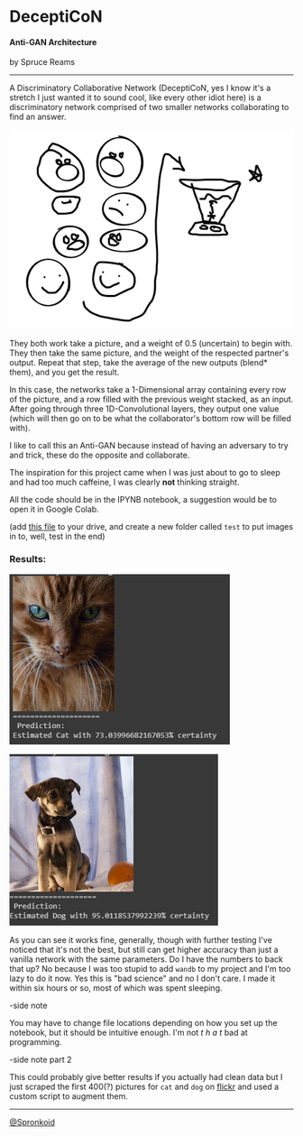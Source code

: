 # DeceptiCoN

#### Anti-GAN Architecture

by Spruce Reams

---

A Discriminatory Collaborative Network (DeceptiCoN, yes I know it's a stretch I just wanted it to sound cool, like every other idiot here) is a discriminatory network comprised of two smaller networks collaborating to find an answer.

![](content\imgs\explaination.png)

They both work take a picture, and a weight of 0.5 (uncertain) to begin with. They then take the same picture, and the weight of the respected partner's output. Repeat that step, take the average of the new outputs (blend* them), and you get the result.

 In this case, the networks take a 1-Dimensional array containing every row of the picture, and a row filled with the previous weight stacked, as an input. After going through three 1D-Convolutional layers, they output one value (which will then go on to be what the collaborator's bottom row will be filled with).

I like to call this an Anti-GAN because instead of having an adversary to try and trick, these do the opposite and collaborate.

The inspiration for this project came when I was just about to go to sleep and had too much caffeine, I was clearly **not** thinking straight.

All the code should be in the IPYNB notebook, a suggestion would be to open it in Google Colab.

(add [this file](https://drive.google.com/file/d/1Z7StVmvW8Y65_DOafnTQY2LE_crk_40Z/view?usp=sharing) to your drive, and create a new folder called `test` to put images in to, well, test in the end)

### Results:

![](content\imgs\cat_right.png)

![](content\imgs\dog_right.png)

As you can see it works fine, generally, though with further testing I've noticed that it's not the best, but still can get higher accuracy than just a vanilla network with the same parameters. Do I have the numbers to back that up? No because I was too stupid to add `wandb` to my project and I'm too lazy to do it now. Yes this is "bad science" and no I don't care. I made it within six hours or so, most of which was spent sleeping.

-side note

You may have to change file locations depending on how you set up the notebook, but it should be intuitive enough. I'm not *t h a t* bad at programming.



-side note part 2

This could probably give better results if you actually had clean data but I just scraped the first 400(?) pictures for `cat` and `dog` on [flickr](https://flickr.com) and used a custom script to augment them.

---

[@Spronkoid](https://twitter.com/spronkoid)